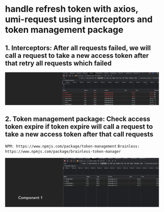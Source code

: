 # handle refresh token with axios, umi-request using interceptors and token management package

## 1. Interceptors: After all requests failed, we will call a request to take a new access token after that retry all requests which failed

![alt text](./public/axios-umi-request-y-interceptors.png)

## 2. Token management package: Check access token expire if token expire will call a request to take a new access token after that call requests

`NPM: https://www.npmjs.com/package/token-management`
`Brainless: https://www.npmjs.com/package/brainless-token-manager`

![alt text](./public/token-management.png)
